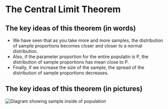 # The Central Limit Theorem

## The key ideas of this theorem (in words)
* We have seen that as you take more and more samples, the distribution of sample proportions becomes closer and closer to a normal distribution.
* Also, if the parameter proportion for the entire populatin is P, the distribution of sample proportions has mean close to P.
* Finally, if we increase the size of the sample, the spread of the distribution of sample proportions decreases.

## The key ideas of this theorem (in pictures)

![Diagram showing sample inside of population](../images/clt_motivationn.png)
